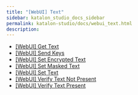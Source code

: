 ```yaml
---
title: "[WebUI] Text" 
sidebar: katalon_studio_docs_sidebar
permalink: katalon-studio/docs/webui_text.html 
description: 
---
```

*   [\[WebUI\] Get Text](/display/KD/%5BWebUI%5D+Get+Text)
*   [\[WebUI\] Send Keys](/display/KD/%5BWebUI%5D+Send+Keys)
*   [\[WebUI\] Set Encrypted Text](/display/KD/%5BWebUI%5D+Set+Encrypted+Text)
*   [\[WebUI\] Set Masked Text](/display/KD/%5BWebUI%5D+Set+Masked+Text)
*   [\[WebUI\] Set Text](/display/KD/%5BWebUI%5D+Set+Text)
*   [\[WebUI\] Verify Text Not Present](/display/KD/%5BWebUI%5D+Verify+Text+Not+Present)
*   [\[WebUI\] Verify Text Present](/display/KD/%5BWebUI%5D+Verify+Text+Present)
